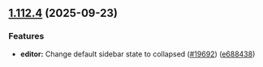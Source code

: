 ## [1.112.4](https://github.com/n8n-io/n8n/compare/n8n@1.112.3...n8n@1.112.4) (2025-09-23)


### Features

* **editor:** Change default sidebar state to collapsed ([#19692](https://github.com/n8n-io/n8n/issues/19692)) ([e688438](https://github.com/n8n-io/n8n/commit/e68843863c83d656fc6ff7daa94f5c811784def8))